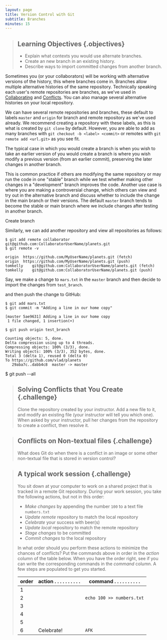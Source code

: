 ```yaml
---
layout: page
title: Version Control with Git
subtitle: Branches
minutes: 15
---
```

> ## Learning Objectives {.objectives}
>
> *   Explain what contexts you would use alternate branches.
> *   Create an new branch in an existing history.
> *   Describe ways to import committed changes from another branch.

Sometimes you (or your collaborators) will be working with alternative versions of the history, this where branches come in. Branches allow multiple alternative histories of the same repository. Technically speaking each user's remote repositories are branches, as we've used in [Collaborating](08-collab.html) and [Conflicts](09-conflict.html). You can also manage several alternative histories on your local repository.

We can have several remote repositories and branches, these default to labels `master` and `origin` for branch and remote repository as we've used already. We recommend creating a repository with these labels, as this is what is created by `git clone` by default. However, you are able to add as many branches with `git checkout -b <label> <commit>` or remotes with `git remote add <url.git>` as you see fit.

The typical case in which you would create a branch is when you wish to take an earlier version of you would create a branch is where you wish modify a previous version (from an earlier commit), preserving the later changes in another branch.

This is common practice if others are modifying the same repository or may run the code in one "stable" branch while we test whether making other changes in a "development" branch improves the code. Another use case is where you are making a controversial change, which others can view and try out in the alternative branch and discuss whether to include the change in the main branch or their versions. The default `master` branch tends to become the stable or main branch where we include changes after testing in another branch.

Create branch


Similarly, we can add another repository and view all repositories as follows:

~~~ {.bash}
$ git add remote collaborator git@github.com:CollaboratorUserName/planets.git
$ git remote -v
~~~
~~~ {.output}
origin	https://github.com/MyUserName/planets.git (fetch)
origin	https://github.com/MyUserName/planets.git (push)
tomkelly	git@github.com:CollaboratorUserName/planets.git (fetch)
tomkelly	git@github.com:CollaboratorUserName/planets.git (push)
~~~



Say, we make a change to `mars.txt` in the `master` branch and then decide to import the changes from `test_branch`.



and then push the change to GitHub:

~~~ {.bash}
$ git add mars.txt
$ git commit -m "Adding a line in our home copy"
~~~
~~~ {.output}
[master 5ae9631] Adding a line in our home copy
 1 file changed, 1 insertion(+)
~~~
~~~ {.bash}
$ git push origin test_branch
~~~
~~~ {.output}
Counting objects: 5, done.
Delta compression using up to 4 threads.
Compressing objects: 100% (3/3), done.
Writing objects: 100% (3/3), 352 bytes, done.
Total 3 (delta 1), reused 0 (delta 0)
To https://github.com/vlad/planets
   29aba7c..dabb4c8  master -> master
~~~


$ git push --all


> ## Solving Conflicts that You Create {.challenge}
>
> Clone the repository created by your instructor.
> Add a new file to it,
> and modify an existing file (your instructor will tell you which one).
> When asked by your instructor,
> pull her changes from the repository to create a conflict,
> then resolve it.

> ## Conflicts on Non-textual files {.challenge}
>
> What does Git do
> when there is a conflict in an image or some other non-textual file
> that is stored in version control?

> ## A typical work session {.challenge}
>
> You sit down at your computer to work on a shared project that is tracked in a
> remote Git repository. During your work session, you take the following
> actions, but not in this order: 
> 
> - *Make changes* by appending the number `100` to a text file `numbers.txt`
> - *Update remote* repository to match the local repository
> - *Celebrate* your success with beer(s)
> - *Update local* repository to match the remote repository
> - *Stage changes* to be committed
> - *Commit changes* to the local repository
>
> In what order should you perform these actions to minimize the chances of
> conflicts? Put the commands above in order in the *action* column of the table
> below. When you have the order right, see if you can write the corresponding
> commands in the *command* column. A few steps are populated to get you
> started.
>
> |order|action . . . . . . . . . . |command . . . . . . . . . . |
> |-----|---------------------------|----------------------------|
> |1    |                           |                            |
> |2    |                           | `echo 100 >> numbers.txt`  |
> |3    |                           |                            |
> |4    |                           |                            |
> |5    |                           |                            |
> |6    | Celebrate!                | `AFK`                      |
